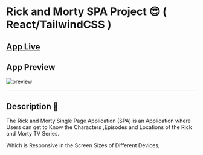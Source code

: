 # Rick and Morty SPA Project 😍 ( React/TailwindCSS )

## [App Live](https://rick-and-morty-sn.netlify.app/)

## App Preview

![preview](./public/preview-project.gif)

---

## Description 📝

The Rick and Morty Single Page Application (SPA) is an Application where Users can get to Know the Characters ,Episodes and Locations of the Rick and Morty TV Series.

Which is Responsive in the Screen Sizes of Different Devices;

